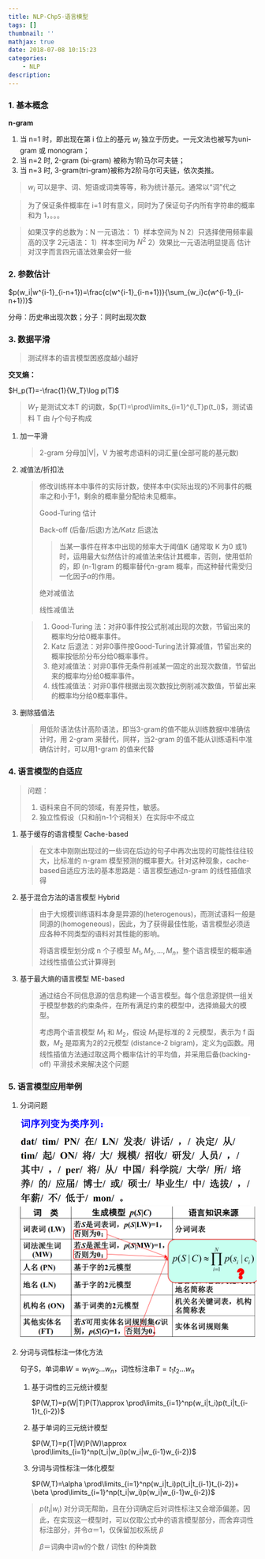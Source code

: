 ```yaml
---
title: NLP-Chp5-语言模型
tags: []
thumbnail: ''
mathjax: true
date: 2018-07-08 10:15:23
categories:
	- NLP
description:
---
```


### 1. 基本概念

**n-gram**

1. 当 n=1 时，即出现在第 i 位上的基元 $w_i$ 独立于历史。一元文法也被写为uni-gram 或 monogram；
2. 当 n=2 时, 2-gram (bi-gram) 被称为1阶马尔可夫链；
3. 当 n=3 时, 3-gram(tri-gram)被称为2阶马尔可夫链，依次类推。

> $w_i$ 可以是字、词、短语或词类等等，称为统计基元。通常以“词”代之

> 为了保证条件概率在 i=1 时有意义，同时为了保证句子内所有字符串的概率和为 1，<BOS>。。。<EOS>

> 如果汉字的总数为：N
> 一元语法：	1）样本空间为 N
> 			2）只选择使用频率最高的汉字
> 2元语法：	1）样本空间为 $N^2$
> 			2）效果比一元语法明显提高
> 估计对汉字而言四元语法效果会好一些

### 2. 参数估计

$p(w_i|w^{i-1}_{i-n+1})=\frac{c(w^{i-1}_{i-n+1})}{\sum_{w_i}c(w^{i-1}_{i-n+1})}$

分母：历史串出现次数；分子：同时出现次数

### 3. 数据平滑

> 测试样本的语言模型困惑度越小越好

**交叉熵：**

$H_p(T)=-\frac{1}{W_T}\log p(T)$

> $W_T$ 是测试文本T 的词数，$p(T)=\prod\limits_{i=1}^{l_T}p(t_i)$，测试语料 T 由 $l_T$个句子构成

1. 加一平滑

   > 2-gram 分母加|V|，V 为被考虑语料的词汇量(全部可能的基元数)

2. 减值法/折扣法

   > 修改训练样本中事件的实际计数，使样本中(实际出现的)不同事件的概率之和小于1，剩余的概率量分配给未见概率。
   >
   > Good-Turing 估计
   >
   > Back-off (后备/后退)方法/Katz 后退法
   >
   > > 当某一事件在样本中出现的频率大于阈值K (通常取 K 为0 或1)时，运用最大似然估计的减值法来估计其概率，否则，使用低阶的，即 (n-1)gram 的概率替代n-gram 概率，而这种替代需受归一化因子$\alpha$的作用。
   >
   > 绝对减值法
   >
   > 线性减值法

   > 1. Good-Turing 法：对非0事件按公式削减出现的次数，节留出来的概率均分给0概率事件。
   > 2. Katz 后退法：对非0事件按Good-Turing法计算减值，节留出来的概率按低阶分布分给0概率事件。
   > 3. 绝对减值法：对非0事件无条件削减某一固定的出现次数值，节留出来的概率均分给0概率事件。
   > 4. 线性减值法：对非0事件根据出现次数按比例削减次数值，节留出来的概率均分给0概率事件。

3. 删除插值法

   > 用低阶语法估计高阶语法，即当3-gram的值不能从训练数据中准确估计时，用 2-gram 来替代，同样，当2-gram 的值不能从训练语料中准确估计时，可以用1-gram 的值来代替

### 4. 语言模型的自适应

> 问题：
>
> 1. 语料来自不同的领域，有差异性，敏感。
> 2. 独立性假设（只和前n-1个词相关）在实际中不成立

1. 基于缓存的语言模型 Cache-based

   > 在文本中刚刚出现过的一些词在后边的句子中再次出现的可能性往往较大，比标准的 n-gram 模型预测的概率要大。针对这种现象，cache-based自适应方法的基本思路是：语言模型通过n-gram 的线性插值求得

2. 基于混合方法的语言模型 Hybrid

   > 由于大规模训练语料本身是异源的(heterogenous)，而测试语料一般是同源的(homogeneous)，因此，为了获得最佳性能，语言模型必须适应各种不同类型的语料对其性能的影响。
   >
   > 将语言模型划分成 n 个子模型 $M_1, M_2, …, M_n$，整个语言模型的概率通过线性插值公式计算得到

3. 基于最大熵的语言模型 ME-based

   > 通过结合不同信息源的信息构建一个语言模型。每个信息源提供一组关于模型参数的约束条件，在所有满足约束的模型中，选择熵最大的模型。
   >
   > 考虑两个语言模型 $M_1$ 和 $M_2$，假设 $M_1$是标准的 2 元模型，表示为 f 函数，$M_2$ 是距离为2的2元模型 (distance-2 bigram)，定义为g函数。用线性插值方法通过取这两个概率估计的平均值，并采用后备(backing-off) 平滑技术来解决这个问题

### 5. 语言模型应用举例

1. 分词问题

   <img src="NLP-Chp5-语言模型/79452375.jpg" style="zoom:50%;" />

   <img src="NLP-Chp5-语言模型/81460265.jpg" style="zoom:50%;" />

2. 分词与词性标注一体化方法

   句子S，单词串$W=w_1w_2\dots w_n$，词性标注串$T=t_1t_2\dots w_n$ 

   1. 基于词性的三元统计模型

      $P(W,T)=p(W|T)P(T)\approx \prod\limits_{i=1}^np(w_i|t_i)p(t_i|t_{i-1}t_{i-2})$

   2. 基于单词的三元统计模型

      $P(W,T)=p(T|W)P(W)\approx \prod\limits_{i=1}^np(t_i|w_i)p(w_i|w_{i-1}w_{i-2})$

   3. 分词与词性标注一体化模型

      $P(W,T)=\alpha \prod\limits_{i=1}^np(w_i|t_i)p(t_i|t_{i-1}t_{i-2})+ \beta \prod\limits_{i=1}^np(t_i|w_i)p(w_i|w_{i-1}w_{i-2})$

   > $p(t_i | w_i)$ 对分词无帮助，且在分词确定后对词性标注又会增添偏差。因此，在实现这一模型时，可以仅取公式中的语言模型部分，而舍弃词性标注部分，并令$\alpha＝1$，仅保留加权系统 $\beta$
   >
   > $\beta$＝词典中词w的个数 / 词性t 的种类数